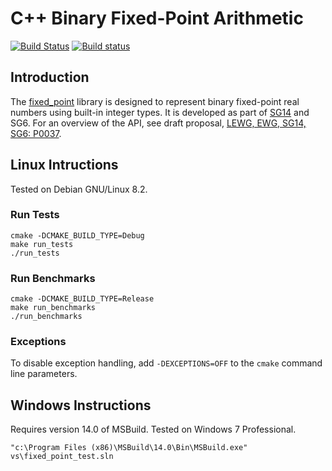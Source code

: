 # C++ Binary Fixed-Point Arithmetic

[![Build Status](https://travis-ci.org/johnmcfarlane/fixed_point.svg)](https://travis-ci.org/johnmcfarlane/fixed_point)
[![Build status](https://ci.appveyor.com/api/projects/status/u8gvlnbi8puo2eee?svg=true)](https://ci.appveyor.com/project/johnmcfarlane/fixed-point)

## Introduction

The [fixed_point](https://github.com/johnmcfarlane/fixed_point)
library is designed to represent binary fixed-point real numbers using
built-in integer types. It is developed as part of
[SG14](https://groups.google.com/a/isocpp.org/forum/#!forum/sg14) and
SG6.
For an overview of the API, see draft proposal,
[LEWG, EWG, SG14, SG6: P0037](http://johnmcfarlane.github.io/fixed_point/docs/papers/p0037.html).

## Linux Intructions

Tested on Debian GNU/Linux 8.2.

### Run Tests

    cmake -DCMAKE_BUILD_TYPE=Debug
    make run_tests
    ./run_tests

### Run Benchmarks

    cmake -DCMAKE_BUILD_TYPE=Release
    make run_benchmarks
    ./run_benchmarks

### Exceptions

To disable exception handling, add `-DEXCEPTIONS=OFF` to the `cmake` command line parameters.

## Windows Instructions

Requires version 14.0 of MSBuild. Tested on Windows 7 Professional.

    "c:\Program Files (x86)\MSBuild\14.0\Bin\MSBuild.exe" vs\fixed_point_test.sln

